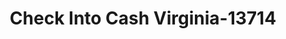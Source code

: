 ---
f_zip-code: 22408
f_state-code: VA
title: Check Into Cash Virginia-13714
f_phone: 540-710-7410
f_city-only: Fredericksburg
f_address: 5053 Jefferson Davis Highway Fredericksburg
f_location-unique-id: '13714'
slug: check-into-cash-virginia-13714
updated-on: '2024-05-30T13:46:58.046Z'
created-on: '2024-05-30T13:36:59.803Z'
published-on: '2024-05-30T13:54:32.469Z'
f_city-state: cms/city/fredericksburg-va.md
f_company: cms/company/check-into-cash-virginia.md
f_state: cms/state/virginia.md
layout: '[payday-loan].html'
tags: payday-loan
---